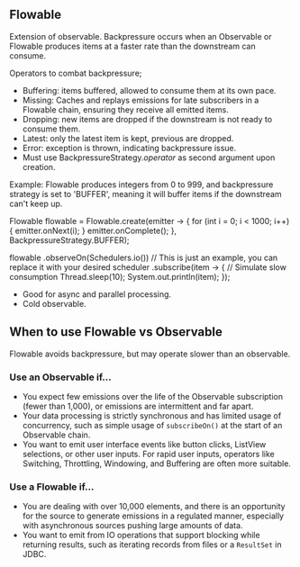 ## Flowable
Extension of observable. Backpressure occurs when an Observable or Flowable produces items at a faster rate 
than the downstream can consume. 

Operators to combat backpressure;
- Buffering: items buffered, allowed to consume them at its own pace.
- Missing: Caches and replays emissions for late subscribers in a Flowable chain, ensuring they receive all emitted items.
- Dropping: new items are dropped if the downstream is not ready to consume them.
- Latest: only the latest item is kept, previous are dropped.
- Error: exception is thrown, indicating backpressure issue. 
- Must use BackpressureStrategy.*operator* as second argument upon creation. 

Example: Flowable produces integers from 0 to 999, and backpressure strategy is set to 'BUFFER', meaning it
will buffer items if the downstream can't keep up. 

Flowable<Integer> flowable = Flowable.create(emitter -> {
    for (int i = 0; i < 1000; i++) {
      emitter.onNext(i);
    }
    emitter.onComplete();
}, BackpressureStrategy.BUFFER);

flowable
  .observeOn(Schedulers.io())  // This is just an example, you can replace it with your desired scheduler
  .subscribe(item -> {
    // Simulate slow consumption
    Thread.sleep(10);
    System.out.println(item);
  });

- Good for async and parallel processing.
- Cold observable. 

## When to use Flowable vs Observable
Flowable avoids backpressure, but may operate slower than an observable. 

### Use an Observable if...

- You expect few emissions over the life of the Observable subscription (fewer than 1,000), or emissions are 
  intermittent and far apart.
- Your data processing is strictly synchronous and has limited usage of concurrency, such as simple usage of 
  `subscribeOn()` at the start of an Observable chain.
- You want to emit user interface events like button clicks, ListView selections, or other user inputs. For 
  rapid user inputs, operators like Switching, Throttling, Windowing, and Buffering are often more suitable.

### Use a Flowable if...

- You are dealing with over 10,000 elements, and there is an opportunity for the source to generate emissions 
  in a regulated manner, especially with asynchronous sources pushing large amounts of data.
- You want to emit from IO operations that support blocking while returning results, such as iterating records 
  from files or a `ResultSet` in JDBC.




